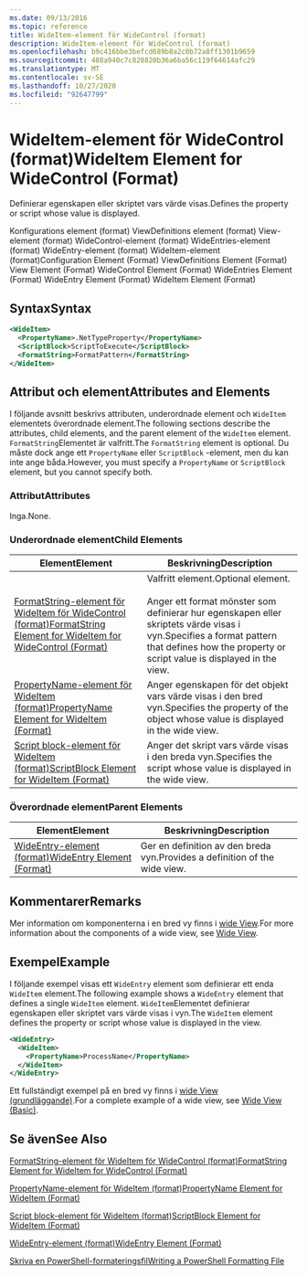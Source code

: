 ```yaml
---
ms.date: 09/13/2016
ms.topic: reference
title: WideItem-element för WideControl (format)
description: WideItem-element för WideControl (format)
ms.openlocfilehash: b9c416bbe3befcd689b8a2c0b72a8ff1301b9659
ms.sourcegitcommit: 488a940c7c828820b36a6ba56c119f64614afc29
ms.translationtype: MT
ms.contentlocale: sv-SE
ms.lasthandoff: 10/27/2020
ms.locfileid: "92647799"
---
```

# <a name="wideitem-element-for-widecontrol-format"></a><span data-ttu-id="46384-103">WideItem-element för WideControl (format)</span><span class="sxs-lookup"><span data-stu-id="46384-103">WideItem Element for WideControl (Format)</span></span>

<span data-ttu-id="46384-104">Definierar egenskapen eller skriptet vars värde visas.</span><span class="sxs-lookup"><span data-stu-id="46384-104">Defines the property or script whose value is displayed.</span></span>

<span data-ttu-id="46384-105">Konfigurations element (format) ViewDefinitions element (format) View-element (format) WideControl-element (format) WideEntries-element (format) WideEntry-element (format) WideItem-element (format)</span><span class="sxs-lookup"><span data-stu-id="46384-105">Configuration Element (Format) ViewDefinitions Element (Format) View Element (Format) WideControl Element (Format) WideEntries Element (Format) WideEntry Element (Format) WideItem Element (Format)</span></span>

## <a name="syntax"></a><span data-ttu-id="46384-106">Syntax</span><span class="sxs-lookup"><span data-stu-id="46384-106">Syntax</span></span>

```xml
<WideItem>
  <PropertyName>.NetTypeProperty</PropertyName>
  <ScriptBlock>ScriptToExecute</ScriptBlock>
  <FormatString>FormatPattern</FormatString>
</WideItem>
```

## <a name="attributes-and-elements"></a><span data-ttu-id="46384-107">Attribut och element</span><span class="sxs-lookup"><span data-stu-id="46384-107">Attributes and Elements</span></span>

<span data-ttu-id="46384-108">I följande avsnitt beskrivs attributen, underordnade element och `WideItem` elementets överordnade element.</span><span class="sxs-lookup"><span data-stu-id="46384-108">The following sections describe the attributes, child elements, and the parent element of the `WideItem` element.</span></span> <span data-ttu-id="46384-109">`FormatString`Elementet är valfritt.</span><span class="sxs-lookup"><span data-stu-id="46384-109">The `FormatString` element is optional.</span></span> <span data-ttu-id="46384-110">Du måste dock ange ett `PropertyName` eller `ScriptBlock` -element, men du kan inte ange båda.</span><span class="sxs-lookup"><span data-stu-id="46384-110">However, you must specify a `PropertyName` or `ScriptBlock` element, but you cannot specify both.</span></span>

### <a name="attributes"></a><span data-ttu-id="46384-111">Attribut</span><span class="sxs-lookup"><span data-stu-id="46384-111">Attributes</span></span>

<span data-ttu-id="46384-112">Inga.</span><span class="sxs-lookup"><span data-stu-id="46384-112">None.</span></span>

### <a name="child-elements"></a><span data-ttu-id="46384-113">Underordnade element</span><span class="sxs-lookup"><span data-stu-id="46384-113">Child Elements</span></span>

|<span data-ttu-id="46384-114">Element</span><span class="sxs-lookup"><span data-stu-id="46384-114">Element</span></span>|<span data-ttu-id="46384-115">Beskrivning</span><span class="sxs-lookup"><span data-stu-id="46384-115">Description</span></span>|
|-------------|-----------------|
|[<span data-ttu-id="46384-116">FormatString-element för WideItem för WideControl (format)</span><span class="sxs-lookup"><span data-stu-id="46384-116">FormatString Element for WideItem for WideControl (Format)</span></span>](./formatstring-element-for-wideitem-for-widecontrol-format.md)|<span data-ttu-id="46384-117">Valfritt element.</span><span class="sxs-lookup"><span data-stu-id="46384-117">Optional element.</span></span><br /><br /> <span data-ttu-id="46384-118">Anger ett format mönster som definierar hur egenskapen eller skriptets värde visas i vyn.</span><span class="sxs-lookup"><span data-stu-id="46384-118">Specifies a format pattern that defines how the property or script value is displayed in the view.</span></span>|
|[<span data-ttu-id="46384-119">PropertyName-element för WideItem (format)</span><span class="sxs-lookup"><span data-stu-id="46384-119">PropertyName Element for WideItem (Format)</span></span>](./propertyname-element-for-wideitem-for-widecontrol-format.md)|<span data-ttu-id="46384-120">Anger egenskapen för det objekt vars värde visas i den bred vyn.</span><span class="sxs-lookup"><span data-stu-id="46384-120">Specifies the property of the object whose value is displayed in the wide view.</span></span>|
|[<span data-ttu-id="46384-121">Script block-element för WideItem (format)</span><span class="sxs-lookup"><span data-stu-id="46384-121">ScriptBlock Element for WideItem (Format)</span></span>](./scriptblock-element-for-wideitem-for-widecontrol-format.md)|<span data-ttu-id="46384-122">Anger det skript vars värde visas i den breda vyn.</span><span class="sxs-lookup"><span data-stu-id="46384-122">Specifies the script whose value is displayed in the wide view.</span></span>|

### <a name="parent-elements"></a><span data-ttu-id="46384-123">Överordnade element</span><span class="sxs-lookup"><span data-stu-id="46384-123">Parent Elements</span></span>

|<span data-ttu-id="46384-124">Element</span><span class="sxs-lookup"><span data-stu-id="46384-124">Element</span></span>|<span data-ttu-id="46384-125">Beskrivning</span><span class="sxs-lookup"><span data-stu-id="46384-125">Description</span></span>|
|-------------|-----------------|
|[<span data-ttu-id="46384-126">WideEntry-element (format)</span><span class="sxs-lookup"><span data-stu-id="46384-126">WideEntry Element (Format)</span></span>](./wideentry-element-for-widecontrol-format.md)|<span data-ttu-id="46384-127">Ger en definition av den breda vyn.</span><span class="sxs-lookup"><span data-stu-id="46384-127">Provides a definition of the wide view.</span></span>|

## <a name="remarks"></a><span data-ttu-id="46384-128">Kommentarer</span><span class="sxs-lookup"><span data-stu-id="46384-128">Remarks</span></span>

<span data-ttu-id="46384-129">Mer information om komponenterna i en bred vy finns i [wide View](./creating-a-wide-view.md).</span><span class="sxs-lookup"><span data-stu-id="46384-129">For more information about the components of a wide view, see [Wide View](./creating-a-wide-view.md).</span></span>

## <a name="example"></a><span data-ttu-id="46384-130">Exempel</span><span class="sxs-lookup"><span data-stu-id="46384-130">Example</span></span>

<span data-ttu-id="46384-131">I följande exempel visas ett `WideEntry` element som definierar ett enda `WideItem` element.</span><span class="sxs-lookup"><span data-stu-id="46384-131">The following example shows a `WideEntry` element that defines a single `WideItem` element.</span></span> <span data-ttu-id="46384-132">`WideItem`Elementet definierar egenskapen eller skriptet vars värde visas i vyn.</span><span class="sxs-lookup"><span data-stu-id="46384-132">The `WideItem` element defines the property or script whose value is displayed in the view.</span></span>

```xml
<WideEntry>
  <WideItem>
    <PropertyName>ProcessName</PropertyName>
  </WideItem>
</WideEntry>
```

<span data-ttu-id="46384-133">Ett fullständigt exempel på en bred vy finns i [wide View (grundläggande)](./wide-view-basic.md).</span><span class="sxs-lookup"><span data-stu-id="46384-133">For a complete example of a wide view, see [Wide View (Basic)](./wide-view-basic.md).</span></span>

## <a name="see-also"></a><span data-ttu-id="46384-134">Se även</span><span class="sxs-lookup"><span data-stu-id="46384-134">See Also</span></span>

[<span data-ttu-id="46384-135">FormatString-element för WideItem för WideControl (format)</span><span class="sxs-lookup"><span data-stu-id="46384-135">FormatString Element for WideItem for WideControl (Format)</span></span>](./formatstring-element-for-wideitem-for-widecontrol-format.md)

[<span data-ttu-id="46384-136">PropertyName-element för WideItem (format)</span><span class="sxs-lookup"><span data-stu-id="46384-136">PropertyName Element for WideItem (Format)</span></span>](./propertyname-element-for-wideitem-for-widecontrol-format.md)

[<span data-ttu-id="46384-137">Script block-element för WideItem (format)</span><span class="sxs-lookup"><span data-stu-id="46384-137">ScriptBlock Element for WideItem (Format)</span></span>](./scriptblock-element-for-wideitem-for-widecontrol-format.md)

[<span data-ttu-id="46384-138">WideEntry-element (format)</span><span class="sxs-lookup"><span data-stu-id="46384-138">WideEntry Element (Format)</span></span>](./wideentry-element-for-widecontrol-format.md)

[<span data-ttu-id="46384-139">Skriva en PowerShell-formateringsfil</span><span class="sxs-lookup"><span data-stu-id="46384-139">Writing a PowerShell Formatting File</span></span>](./writing-a-powershell-formatting-file.md)
